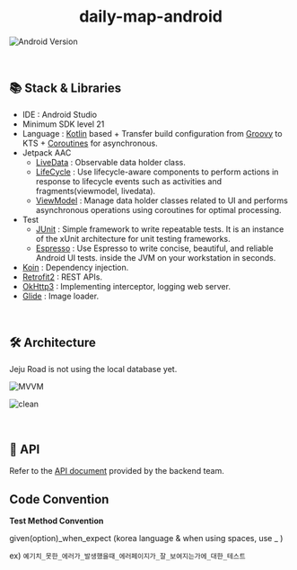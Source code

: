 <div align = "center">
  <h1> daily-map-android </h1>
</div>

![Android Version](https://img.shields.io/badge/API-23%2B-green?style=flat&logo=Android&logoColor=white")

</br>

## 📚 Stack & Libraries
- IDE : Android Studio
- Minimum SDK level 21
- Language : [Kotlin](https://kotlinlang.org/) based + Transfer build configuration from [Groovy](https://developer.android.com/studio/build/migrate-to-kts) to KTS + [Coroutines](https://github.com/Kotlin/kotlinx.coroutines) for asynchronous.
- Jetpack AAC
  - [LiveData](https://developer.android.com/topic/libraries/architecture/livedata) : Observable data holder class.
  - [LifeCycle](https://developer.android.com/topic/libraries/architecture/lifecycle) : Use lifecycle-aware components to perform actions in response to lifecycle events such as activities and fragments(viewmodel, livedata).
  - [ViewModel](https://developer.android.com/topic/libraries/architecture/viewmodel) : Manage data holder classes related to UI and performs asynchronous operations using coroutines for optimal processing.
- Test 
  - [JUnit](https://github.com/junit-team) : Simple framework to write repeatable tests. It is an instance of the xUnit architecture for unit testing frameworks.
  - [Espresso](https://developer.android.com/training/testing/espresso) : Use Espresso to write concise, beautiful, and reliable Android UI tests.
inside the JVM on your workstation in seconds. 
- [Koin](https://github.com/InsertKoinIO/koin) : Dependency injection.
- [Retrofit2](https://github.com/square/retrofit) : REST APIs.
- [OkHttp3](https://github.com/square/okhttp) : Implementing interceptor, logging web server.
- [Glide](https://github.com/bumptech/glide) : Image loader.

</br>

## 🛠 Architecture

Jeju Road is not using the local database yet.

![MVVM](https://user-images.githubusercontent.com/29699217/169539171-b84e7581-ff6e-4a60-b392-c87f3befda8c.png)

![clean](https://user-images.githubusercontent.com/29699217/169539214-f8b0fdb9-08a9-40ab-b577-d619f572c000.png)

</br>

## 📲 API

Refer to the [API document](http://183.107.10.236:8080/docs/index.html) provided by the backend team.

## Code Convention
**Test Method Convention**

given(option)_when_expect (korea language & when using spaces, use _ )

ex) `예기치_못한_에러가_발생했을때_에러페이지가_잘_보여지는가에_대한_테스트`



